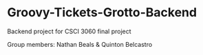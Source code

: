 # Groovy-Tickets-Grotto-Backend
Backend project for CSCI 3060 final project

Group members: Nathan Beals & Quinton Belcastro
